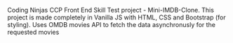 Coding Ninjas CCP Front End Skill Test project - Mini-IMDB-Clone. This project is made completely in Vanilla JS with HTML, CSS and Bootstrap (for styling). Uses OMDB movies API to fetch the data asynchronusly for the requested movies